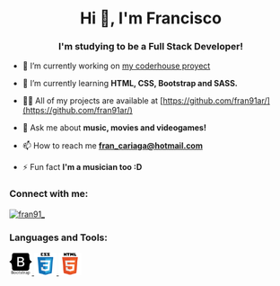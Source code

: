 <h1 align="center">Hi 👋, I'm Francisco</h1>
<h3 align="center">I'm studying to be a Full Stack Developer!</h3>

- 🔭 I’m currently working on [my coderhouse proyect](fran91ar.github.io/atomic-riffs/)

- 🌱 I’m currently learning **HTML, CSS, Bootstrap and SASS.**

- 👨‍💻 All of my projects are available at [https://github.com/fran91ar/](https://github.com/fran91ar/)

- 💬 Ask me about **music, movies and videogames!**

- 📫 How to reach me **fran_cariaga@hotmail.com**

- ⚡ Fun fact **I'm a musician too :D**

<h3 align="left">Connect with me:</h3>
<p align="left">
<a href="https://instagram.com/fran91_" target="blank"><img align="center" src="https://raw.githubusercontent.com/rahuldkjain/github-profile-readme-generator/master/src/images/icons/Social/instagram.svg" alt="fran91_" height="30" width="40" /></a>
</p>

<h3 align="left">Languages and Tools:</h3>
<p align="left"> <a href="https://getbootstrap.com" target="_blank" rel="noreferrer"> <img src="https://raw.githubusercontent.com/devicons/devicon/master/icons/bootstrap/bootstrap-plain-wordmark.svg" alt="bootstrap" width="40" height="40"/> </a> <a href="https://www.w3schools.com/css/" target="_blank" rel="noreferrer"> <img src="https://raw.githubusercontent.com/devicons/devicon/master/icons/css3/css3-original-wordmark.svg" alt="css3" width="40" height="40"/> </a> <a href="https://www.w3.org/html/" target="_blank" rel="noreferrer"> <img src="https://raw.githubusercontent.com/devicons/devicon/master/icons/html5/html5-original-wordmark.svg" alt="html5" width="40" height="40"/> </a> </p>